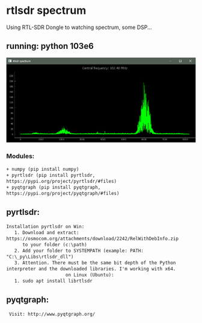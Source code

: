 # rtlsdr spectrum
 Using RTL-SDR Dongle to watching spectrum, some DSP...
 
## running: python 103e6 
 
![](https://github.com/weider938/rtlsdr-spectrum/blob/master/src/spectrum1.PNG)

### Modules:
    
    + numpy (pip install numpy)
    + pyrtlsdr (pip install pyrtlsdr, https://pypi.org/project/pyrtlsdr/#files)
    + pyqtgraph (pip install pyqtgraph, https://pypi.org/project/pyqtgraph/#files)
    
## pyrtlsdr:
    Installation pyrtlsdr on Win:
       1. Download and extract: https://osmocom.org/attachments/download/2242/RelWithDebInfo.zip 
          to your folder (c:\path)
       2. Add your folder to SYSTEMPATH (example: PATH: "C:\_py\Libs\rtlsdr_dll")
       3. Attention. There must be the same bit depth of the Python interpreter and the downloaded libraries. I'm working with x64.
                          on Linux (Ubuntu):
       1. sudo apt install librtlsdr
    
## pyqtgraph:
     Visit: http://www.pyqtgraph.org/

